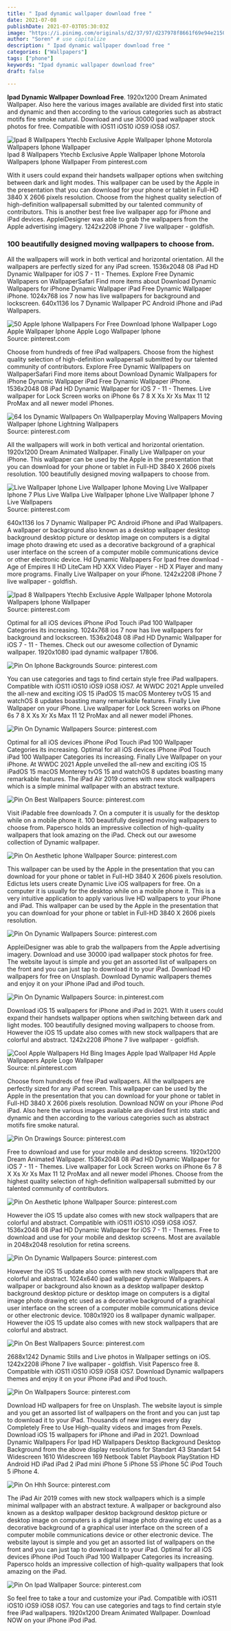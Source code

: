 ```yaml
---
title: " Ipad dynamic wallpaper download free "
date: 2021-07-08
publishDate: 2021-07-03T05:30:03Z
image: "https://i.pinimg.com/originals/d2/37/97/d237978f8661f69e94e21502017951d9.jpg"
author: "Soren" # use capitalize
description: " Ipad dynamic wallpaper download free "
categories: ["Wallpapers"]
tags: ["phone"]
keywords: "Ipad dynamic wallpaper download free"
draft: false

---
```



**Ipad Dynamic Wallpaper Download Free**. 1920x1200 Dream Animated Wallpaper. Also here the various images available are divided first into static and dynamic and then according to the various categories such as abstract motifs fire smoke natural. Download and use 30000 ipad wallpaper stock photos for free. Compatible with iOS11 iOS10 iOS9 iOS8 iOS7.

![Ipad 8 Wallpapers Ytechb Exclusive Apple Wallpaper Iphone Motorola Wallpapers Iphone Wallpaper](https://i.pinimg.com/originals/44/34/84/443484b90d1353baa380681872ee2683.png "Ipad 8 Wallpapers Ytechb Exclusive Apple Wallpaper Iphone Motorola Wallpapers Iphone Wallpaper")
Ipad 8 Wallpapers Ytechb Exclusive Apple Wallpaper Iphone Motorola Wallpapers Iphone Wallpaper From pinterest.com


With it users could expand their handsets wallpaper options when switching between dark and light modes. This wallpaper can be used by the Apple in the presentation that you can download for your phone or tablet in Full-HD 3840 X 2606 pixels resolution. Choose from the highest quality selection of high-definition wallpapersall submitted by our talented community of contributors. This is another best free live wallpaper app for iPhone and iPad devices. AppleiDesigner was able to grab the wallpapers from the Apple advertising imagery. 1242x2208 iPhone 7 live wallpaper - goldfish.

### 100 beautifully designed moving wallpapers to choose from.

All the wallpapers will work in both vertical and horizontal orientation. All the wallpapers are perfectly sized for any iPad screen. 1536x2048 08 iPad HD Dynamic Wallpaper for iOS 7 - 11 - Themes. Explore Free Dynamic Wallpapers on WallpaperSafari Find more items about Download Dynamic Wallpapers for iPhone Dynamic Wallpaper iPad Free Dynamic Wallpaper iPhone. 1024x768 ios 7 now has live wallpapers for background and lockscreen. 640x1136 Ios 7 Dynamic Wallpaper PC Android iPhone and iPad Wallpapers.


![50 Apple Iphone Wallpapers For Free Download Iphone Wallpaper Logo Apple Wallpaper Iphone Apple Logo Wallpaper Iphone](https://i.pinimg.com/originals/37/2f/c1/372fc1421c15f3f94361c66b96558b6c.jpg "50 Apple Iphone Wallpapers For Free Download Iphone Wallpaper Logo Apple Wallpaper Iphone Apple Logo Wallpaper Iphone")
Source: pinterest.com

Choose from hundreds of free iPad wallpapers. Choose from the highest quality selection of high-definition wallpapersall submitted by our talented community of contributors. Explore Free Dynamic Wallpapers on WallpaperSafari Find more items about Download Dynamic Wallpapers for iPhone Dynamic Wallpaper iPad Free Dynamic Wallpaper iPhone. 1536x2048 08 iPad HD Dynamic Wallpaper for iOS 7 - 11 - Themes. Live wallpaper for Lock Screen works on iPhone 6s 7 8 X Xs Xr Xs Max 11 12 ProMax and all newer model iPhones.

![64 Ios Dynamic Wallpapers On Wallpaperplay Moving Wallpapers Moving Wallpaper Iphone Lightning Wallpapers](https://i.pinimg.com/originals/40/a3/f4/40a3f48964d2a67d5eed5eff6c2acbfa.jpg "64 Ios Dynamic Wallpapers On Wallpaperplay Moving Wallpapers Moving Wallpaper Iphone Lightning Wallpapers")
Source: pinterest.com

All the wallpapers will work in both vertical and horizontal orientation. 1920x1200 Dream Animated Wallpaper. Finally Live Wallpaper on your iPhone. This wallpaper can be used by the Apple in the presentation that you can download for your phone or tablet in Full-HD 3840 X 2606 pixels resolution. 100 beautifully designed moving wallpapers to choose from.

![Live Wallpaper Iphone Live Wallpaper Iphone Moving Live Wallpaper Iphone 7 Plus Live Wallpa Live Wallpaper Iphone Live Wallpaper Iphone 7 Live Wallpapers](https://i.pinimg.com/736x/50/0c/85/500c85f2d6d1108a481185d4af643c05.jpg "Live Wallpaper Iphone Live Wallpaper Iphone Moving Live Wallpaper Iphone 7 Plus Live Wallpa Live Wallpaper Iphone Live Wallpaper Iphone 7 Live Wallpapers")
Source: pinterest.com

640x1136 Ios 7 Dynamic Wallpaper PC Android iPhone and iPad Wallpapers. A wallpaper or background also known as a desktop wallpaper desktop background desktop picture or desktop image on computers is a digital image photo drawing etc used as a decorative background of a graphical user interface on the screen of a computer mobile communications device or other electronic device. Hd Dynamic Wallpapers For Ipad free download - Age of Empires II HD LiteCam HD XXX Video Player - HD X Player and many more programs. Finally Live Wallpaper on your iPhone. 1242x2208 iPhone 7 live wallpaper - goldfish.

![Ipad 8 Wallpapers Ytechb Exclusive Apple Wallpaper Iphone Motorola Wallpapers Iphone Wallpaper](https://i.pinimg.com/originals/44/34/84/443484b90d1353baa380681872ee2683.png "Ipad 8 Wallpapers Ytechb Exclusive Apple Wallpaper Iphone Motorola Wallpapers Iphone Wallpaper")
Source: pinterest.com

Optimal for all iOS devices iPhone iPod Touch iPad 100 Wallpaper Categories its increasing. 1024x768 ios 7 now has live wallpapers for background and lockscreen. 1536x2048 08 iPad HD Dynamic Wallpaper for iOS 7 - 11 - Themes. Check out our awesome collection of Dynamic wallpaper. 1920x1080 ipad dynamic wallpaper 17806.

![Pin On Iphone Backgrounds](https://i.pinimg.com/originals/6f/0b/80/6f0b802d7df7ae38a0c16a6960b962d6.jpg "Pin On Iphone Backgrounds")
Source: pinterest.com

You can use categories and tags to find certain style free iPad wallpapers. Compatible with iOS11 iOS10 iOS9 iOS8 iOS7. At WWDC 2021 Apple unveiled the all-new and exciting iOS 15 iPadOS 15 macOS Monterey tvOS 15 and watchOS 8 updates boasting many remarkable features. Finally Live Wallpaper on your iPhone. Live wallpaper for Lock Screen works on iPhone 6s 7 8 X Xs Xr Xs Max 11 12 ProMax and all newer model iPhones.

![Pin On Dynamic Wallpapers](https://i.pinimg.com/originals/f6/94/8f/f6948f40f470d6dc0299f066e0e74a59.jpg "Pin On Dynamic Wallpapers")
Source: pinterest.com

Optimal for all iOS devices iPhone iPod Touch iPad 100 Wallpaper Categories its increasing. Optimal for all iOS devices iPhone iPod Touch iPad 100 Wallpaper Categories its increasing. Finally Live Wallpaper on your iPhone. At WWDC 2021 Apple unveiled the all-new and exciting iOS 15 iPadOS 15 macOS Monterey tvOS 15 and watchOS 8 updates boasting many remarkable features. The iPad Air 2019 comes with new stock wallpapers which is a simple minimal wallpaper with an abstract texture.

![Pin On Best Wallpapers](https://i.pinimg.com/originals/4d/ac/9e/4dac9e5264b1da70a3c799a7a428a12d.jpg "Pin On Best Wallpapers")
Source: pinterest.com

Visit iPadable free downloads 7. On a computer it is usually for the desktop while on a mobile phone it. 100 beautifully designed moving wallpapers to choose from. Papersco holds an impressive collection of high-quality wallpapers that look amazing on the iPad. Check out our awesome collection of Dynamic wallpaper.

![Pin On Aesthetic Iphone Wallpaper](https://i.pinimg.com/originals/ba/40/89/ba4089fce9085cba83987fac7bfe84c4.gif "Pin On Aesthetic Iphone Wallpaper")
Source: pinterest.com

This wallpaper can be used by the Apple in the presentation that you can download for your phone or tablet in Full-HD 3840 X 2606 pixels resolution. Edictus lets users create Dynamic Live iOS wallpapers for free. On a computer it is usually for the desktop while on a mobile phone it. This is a very intuitive application to apply various live HD wallpapers to your iPhone and iPad. This wallpaper can be used by the Apple in the presentation that you can download for your phone or tablet in Full-HD 3840 X 2606 pixels resolution.

![Pin On Dynamic Wallpapers](https://i.pinimg.com/originals/c3/b6/77/c3b677137511ff98ab490dd18f1e1bf9.jpg "Pin On Dynamic Wallpapers")
Source: pinterest.com

AppleiDesigner was able to grab the wallpapers from the Apple advertising imagery. Download and use 30000 ipad wallpaper stock photos for free. The website layout is simple and you get an assorted list of wallpapers on the front and you can just tap to download it to your iPad. Download HD wallpapers for free on Unsplash. Download Dynamic wallpapers themes and enjoy it on your iPhone iPad and iPod touch.

![Pin On Dynamic Wallpapers](https://i.pinimg.com/736x/76/fe/bc/76febc2f86af0e4e0fd21d6904d8a0c4.jpg "Pin On Dynamic Wallpapers")
Source: in.pinterest.com

Download iOS 15 wallpapers for iPhone and iPad in 2021. With it users could expand their handsets wallpaper options when switching between dark and light modes. 100 beautifully designed moving wallpapers to choose from. However the iOS 15 update also comes with new stock wallpapers that are colorful and abstract. 1242x2208 iPhone 7 live wallpaper - goldfish.

![Cool Apple Wallpapers Hd Bing Images Apple Ipad Wallpaper Hd Apple Wallpapers Apple Logo Wallpaper](https://i.pinimg.com/originals/c5/10/fb/c510fb26c9dc84f866759e4f27fa05e8.jpg "Cool Apple Wallpapers Hd Bing Images Apple Ipad Wallpaper Hd Apple Wallpapers Apple Logo Wallpaper")
Source: nl.pinterest.com

Choose from hundreds of free iPad wallpapers. All the wallpapers are perfectly sized for any iPad screen. This wallpaper can be used by the Apple in the presentation that you can download for your phone or tablet in Full-HD 3840 X 2606 pixels resolution. Download NOW on your iPhone iPod iPad. Also here the various images available are divided first into static and dynamic and then according to the various categories such as abstract motifs fire smoke natural.

![Pin On Drawings](https://i.pinimg.com/originals/fd/8c/ac/fd8cac148a92eac1b22de52ec213c37e.jpg "Pin On Drawings")
Source: pinterest.com

Free to download and use for your mobile and desktop screens. 1920x1200 Dream Animated Wallpaper. 1536x2048 08 iPad HD Dynamic Wallpaper for iOS 7 - 11 - Themes. Live wallpaper for Lock Screen works on iPhone 6s 7 8 X Xs Xr Xs Max 11 12 ProMax and all newer model iPhones. Choose from the highest quality selection of high-definition wallpapersall submitted by our talented community of contributors.

![Pin On Aesthetic Iphone Wallpaper](https://i.pinimg.com/originals/71/49/f5/7149f505f15fca4343fd4a37202e9ebc.gif "Pin On Aesthetic Iphone Wallpaper")
Source: pinterest.com

However the iOS 15 update also comes with new stock wallpapers that are colorful and abstract. Compatible with iOS11 iOS10 iOS9 iOS8 iOS7. 1536x2048 08 iPad HD Dynamic Wallpaper for iOS 7 - 11 - Themes. Free to download and use for your mobile and desktop screens. Most are available in 2048x2048 resolution for retina screens.

![Pin On Dynamic Wallpapers](https://i.pinimg.com/originals/c7/41/f3/c741f30cb62db3eb34e2ea01801d5ee2.jpg "Pin On Dynamic Wallpapers")
Source: pinterest.com

However the iOS 15 update also comes with new stock wallpapers that are colorful and abstract. 1024x640 ipad wallpaper dynamic Wallpapers. A wallpaper or background also known as a desktop wallpaper desktop background desktop picture or desktop image on computers is a digital image photo drawing etc used as a decorative background of a graphical user interface on the screen of a computer mobile communications device or other electronic device. 1080x1920 ios 8 wallpaper dynamic wallpaper. However the iOS 15 update also comes with new stock wallpapers that are colorful and abstract.

![Pin On Best Wallpapers](https://i.pinimg.com/originals/fe/7e/69/fe7e6971b4e30d93e592d95159dbcd90.jpg "Pin On Best Wallpapers")
Source: pinterest.com

2688x1242 Dynamic Stills and Live photos in Wallpaper settings on iOS. 1242x2208 iPhone 7 live wallpaper - goldfish. Visit Papersco free 8. Compatible with iOS11 iOS10 iOS9 iOS8 iOS7. Download Dynamic wallpapers themes and enjoy it on your iPhone iPad and iPod touch.

![Pin On Wallpapers](https://i.pinimg.com/originals/0d/fc/67/0dfc6710a4d6b1df4484548e5ac3b9d1.jpg "Pin On Wallpapers")
Source: pinterest.com

Download HD wallpapers for free on Unsplash. The website layout is simple and you get an assorted list of wallpapers on the front and you can just tap to download it to your iPad. Thousands of new images every day Completely Free to Use High-quality videos and images from Pexels. Download iOS 15 wallpapers for iPhone and iPad in 2021. Download Dynamic Wallpapers For Ipad HD Wallpapers Desktop Background Desktop Background from the above display resolutions for Standart 43 Standart 54 Widescreen 1610 Widescreen 169 Netbook Tablet Playbook PlayStation HD Android HD iPad iPad 2 iPad mini iPhone 5 iPhone 5S iPhone 5C iPod Touch 5 iPhone 4.

![Pin On Hhh](https://i.pinimg.com/originals/95/7d/e2/957de2235fbf8fd0a4fb971a237b47c6.jpg "Pin On Hhh")
Source: pinterest.com

The iPad Air 2019 comes with new stock wallpapers which is a simple minimal wallpaper with an abstract texture. A wallpaper or background also known as a desktop wallpaper desktop background desktop picture or desktop image on computers is a digital image photo drawing etc used as a decorative background of a graphical user interface on the screen of a computer mobile communications device or other electronic device. The website layout is simple and you get an assorted list of wallpapers on the front and you can just tap to download it to your iPad. Optimal for all iOS devices iPhone iPod Touch iPad 100 Wallpaper Categories its increasing. Papersco holds an impressive collection of high-quality wallpapers that look amazing on the iPad.

![Pin On Ipad Wallpaper](https://i.pinimg.com/originals/d2/37/97/d237978f8661f69e94e21502017951d9.jpg "Pin On Ipad Wallpaper")
Source: pinterest.com

So feel free to take a tour and customize your iPad. Compatible with iOS11 iOS10 iOS9 iOS8 iOS7. You can use categories and tags to find certain style free iPad wallpapers. 1920x1200 Dream Animated Wallpaper. Download NOW on your iPhone iPod iPad.

